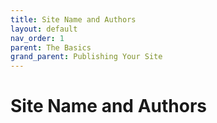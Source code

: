 ```yaml
---
title: Site Name and Authors
layout: default
nav_order: 1
parent: The Basics
grand_parent: Publishing Your Site
---
```


# Site Name and Authors 